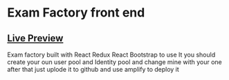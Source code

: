 # Exam Factory front end

## [Live Preview](https://main.d1r04bs9y35evg.amplifyapp.com/)

Exam factory built with React Redux React Bootstrap to use It you should create your oun user pool and Identity pool and change mine with your one after that just uplode it to github and use amplify to deploy it 
